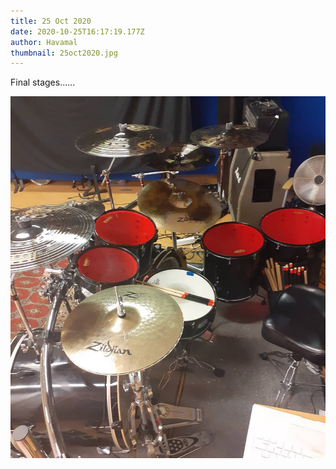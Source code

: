 ```yaml
---
title: 25 Oct 2020
date: 2020-10-25T16:17:19.177Z
author: Havamal
thumbnail: 25oct2020.jpg
---
```


Final stages......

![25oct2020.jpg](./25oct2020.jpg)
